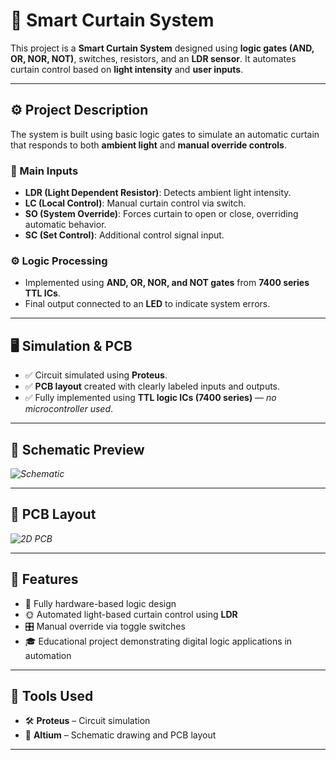 # 🧠 Smart Curtain System

This project is a **Smart Curtain System** designed using **logic gates (AND, OR, NOR, NOT)**, switches, resistors, and an **LDR sensor**. It automates curtain control based on **light intensity** and **user inputs**.

---

## ⚙️ Project Description

The system is built using basic logic gates to simulate an automatic curtain that responds to both **ambient light** and **manual override controls**.

### 🔌 Main Inputs

- **LDR (Light Dependent Resistor)**: Detects ambient light intensity.  
- **LC (Local Control)**: Manual curtain control via switch.  
- **SO (System Override)**: Forces curtain to open or close, overriding automatic behavior.  
- **SC (Set Control)**: Additional control signal input.

### ⚙️ Logic Processing

- Implemented using **AND, OR, NOR, and NOT gates** from **7400 series TTL ICs**.  
- Final output connected to an **LED** to indicate system errors.

---

## 🖥️ Simulation & PCB

- ✅ Circuit simulated using **Proteus**.  
- ✅ **PCB layout** created with clearly labeled inputs and outputs.  
- ✅ Fully implemented using **TTL logic ICs (7400 series)** — *no microcontroller used*.

---

## 🔧 Schematic Preview

*![Schematic](https://github.com/user-attachments/assets/41083b1b-7c0b-4fcb-8569-23b71c695051)*

---

## 🧾 PCB Layout

*![2D PCB](https://github.com/user-attachments/assets/a6a3ee27-61b2-4eb1-858f-5c07a09d5d3a)*

---

## 📌 Features

- 🧱 Fully hardware-based logic design  
- 🌞 Automated light-based curtain control using **LDR**  
- 🎛️ Manual override via toggle switches  
- 🎓 Educational project demonstrating digital logic applications in automation  

---

## 📎 Tools Used

- 🛠️ **Proteus** – Circuit simulation  
- 🧰 **Altium** – Schematic drawing and PCB layout  

---
